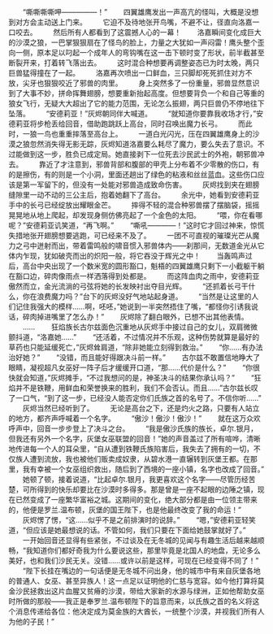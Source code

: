 　　“嘶嘶嘶嘶呷—————！”
　　四翼雄鹰发出一声高亢的怪叫，大概是没想到对方会主动送上门来。
　　它迫不及待地张开鸟嘴，不避不让，径直向洛嘉一口咬去。
　　然后所有人都看到了这震撼人心的一幕！
　　洛嘉瞬间变化成巨大的沙漠之狼，一巴掌狠狠扇在了怪鸟的脸上，力量之大犹如一声闷雷！鹰头整个歪向一侧，原本足以叼起一个成年人的弯钩嘴在这一击下顿时变了形状，前半截甚至断裂开来，打着转飞落出去。
　　这时混合种想要再调整姿态已为时太晚，两只巨兽猛得撞在了一起。
　　洛嘉再次喷出一口鲜血，三只脚却死死抓住对方不放，尖牙也狠狠咬近了邪兽的肉里。
　　身上突然多了一份重量，邪兽显然意识到了大事不妙，拼命挥舞翅膀，想要重新抬起高度。但想要背负一个和自己等重的狼女飞行，无疑大大超出了它的能力范围，无论怎么振翅，两只巨兽仍不停地往下坠落。
　　“安德莉亚！”灰烬朝同伴大喊道。
　　“就知道你要靠我收场才行，”安德莉亚将步枪丢给回音，借助跑跳跃上高台，同时召唤出魔力长弓。
　　而此时，一狼一鸟也重重摔落至高台上。
　　一道白光闪光，压在四翼雄鹰身上的沙漠之狼忽然消失得无影无踪，灰烬知道洛嘉要么耗尽了魔力，要么失去了意识。不过能做到这一步，胜负已成定局。她直接剥下一位死去沙民武士的外袍，朝邪兽冲去。
　　靠近了才注意到，邪兽背部和腹部的甲壳上分布着不少零散的伤口，有的是擦伤，有的则是一个小洞，里面还趟出了绿色的粘液和丝丝蓝血。这些伤口应该是第一军留下的，但没有一处能对邪兽造成致命伤害。
　　灰烬找到夹在翅膀缝隙里一动不动的三公主后，抱着她翻下了高台。
　　余光中，她看到安德莉亚手中的长弓已经绽放出耀眼金芒。
　　摔得不轻的混合种邪兽摆了摆脑袋，摇摇晃晃地从地上爬起，却发现身侧仿佛亮起了一个金色的太阳。
　　“喂，你在看哪呢？”安德莉亚讥笑道，“再飞啊。”
　　“嘶吼————！”这时它才回过神来，惊慌失措地张开翅膀想要逃跑，可已经来不及了。
　　一团不可直视的璀璨光芒从魔力之弓中迸射而出，带着雷鸣般的啸音惯入邪兽体内——刹那间，无数道金光从它体内乍现，犹如破壳而出的炽阳一般，将它吞没于辉光之中！
　　当轰鸣声过后，高台中央出现了一个数米宽的圆形豁口，魁梧的四翼雄鹰只剩下一小截躯干躺在豁口边，碎肉像雨点一样洒落得到处都是。
　　而这阵血肉之雨中，安德莉亚傲然而立，金光流淌的弓弦将她的长发映衬出夺目光辉。
　　“还抓着长弓干什么，你在浪费魔力吗？”台下的灰烬没好气地站起身道。
　　“当然是让这里的人们记住我强大的模样……啊，呸呸，”她说到一半突然捂住了嘴，“都怪你引诱我说话，碎肉掉进嘴里了怎么办！”
　　灰烬除了翻白眼外，已想不出其他表情。
　　……
　　狂焰族长古尔兹面色沉重地从灰烬手中接过自己的女儿，双肩微微颤抖道，“洛嘉她……”
　　“还活着，不过情况并不乐观，这种伤势就算是最好的草药也只能延缓死亡，”灰烬耸肩道，“除非她能立刻得到救治。”
　　“你……有办法治好她？”
　　“没错，而且能好得跟决斗前一样。”
　　古尔兹不敢置信地睁大了眼睛，凝视超凡女巫好一阵子后才缓缓开口道，“那……代价是什么？”
　　“你很快就会知道，”灰烬摊手，“不过我想问的是，神圣决斗的结果你承认吗？”
　　“狂焰并不是铁鞭，用鲜血和荣誉换来的胜利，我们不会否认。而且……”古尔兹长叹了一口气，“到了这一步，已经没人能否定你们氏族之首的名号了。不信你听……”
　　灰烬当然已经听到了。
　　无论是高台之下，还是灼火之路，只要有人站立的地方，都齐声呼喊着一个名字。
　　“傲沙！傲沙！傲沙！”
　　就在这万众欢呼声中，回音一步步登上了决斗之台。
　　“我是傲沙氏族的族长，卓尔.银月，但我还有另外一个名字，灰堡女巫联盟的回音！”她的声音盖过了所有喧哗，清晰地传进每一个人的耳朵里，“自从遭到铁鞭氏族陷害后，我失去了拥有的一切，不仅族人遭到流放，我也被他们贩卖成奴隶，从碧水港一直辗转到灰堡王都。在那里，我有幸被一个女巫组织救出，随后到了西境的一座小镇，名字也改成了回音。”
　　她顿了顿，接着说道，“比起卓尔.银月，我更喜欢这个名字——尽管历经苦楚，可所得到的快乐却要比在沙漠时多得多。那是曾是一座不起眼的边陲之镇，现在已然变成了一座繁华富裕之城。这期间的变化，绝大部分都是由一位领主带来的，他便是罗兰.温布顿，灰堡的国王陛下，也是他最终改变了我的命运！”
　　灰烬愣了愣，“这……似乎不是之前排演时的说辞。”
　　“嗯，”安德莉亚轻笑道，“但应该是她最想说的话。不管如何，我们只要在下面给她鼓掌就好了。”
　　一开始回音还显得有些紧张，不过谈及在无冬城的见闻与有趣生活后越来越顺畅，“我知道你们都好奇我为什么要说这些，那里毕竟是北国人的地盘，无论多么美好，也和我们沙民无关。没错……或许以前是这样，可现在已经变得不同了！”
　　“陛下长挂在嘴边的一句话便是无冬城不问出身，他的城市中有来自灰堡各地的普通人、女巫、甚至异族人！这一点足以证明他的仁慈与宽容。如今他打算将莫金沙民拯救出这片血腥又贫瘠的沙漠，带给大家新的水源与绿洲，正如他帮助女巫时所做的那般——我正是奉罗兰.温布顿陛下的旨意而来，以氏族之首的名义将这个消息传递给各位：他决定成为莫金族的大酋长，一统整个沙漠，并视我们所有人为他的子民！”